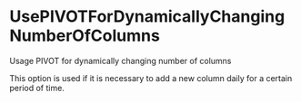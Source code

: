 # UsePIVOTForDynamicallyChangingNumberOfColumns
Usage PIVOT for dynamically changing number of columns

This option is used if it is necessary to add a new column daily for a certain period of time.
